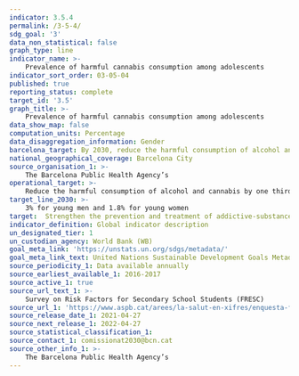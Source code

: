 ```yaml
---
indicator: 3.5.4
permalink: /3-5-4/
sdg_goal: '3'
data_non_statistical: false
graph_type: line
indicator_name: >-
    Prevalence of harmful cannabis consumption among adolescents
indicator_sort_order: 03-05-04
published: true
reporting_status: complete
target_id: '3.5'
graph_title: >-
    Prevalence of harmful cannabis consumption among adolescents
data_show_map: false
computation_units: Percentage
data_disaggregation_information: Gender
barcelona_target: By 2030, reduce the harmful consumption of alcohol and cannabis, especially in young people 
national_geographical_coverage: Barcelona City 
source_organisation_1: >-
    The Barcelona Public Health Agency’s 
operational_target: >-
    Reduce the harmful consumption of alcohol and cannabis by one third for adults and by 50% for young people, compared to the figures for 2016
target_line_2030: >-
    3% for young men and 1.8% for young women
target:  Strengthen the prevention and treatment of addictive-substance abuse, including the improper use of narcotics and the harmful consumption of alcohol
indicator_definition: Global indicator description
un_designated_tier: 1
un_custodian_agency: World Bank (WB)
goal_meta_link: 'https://unstats.un.org/sdgs/metadata/'
goal_meta_link_text: United Nations Sustainable Development Goals Metadata (pdf 894kB)
source_periodicity_1: Data available annually
source_earliest_available_1: 2016-2017
source_active_1: true
source_url_text_1: >-
    Survey on Risk Factors for Secondary School Students (FRESC)  
source_url_1: 'https://www.aspb.cat/arees/la-salut-en-xifres/enquesta-fresc/)'
source_release_date_1: 2021-04-27
source_next_release_1: 2022-04-27
source_statistical_classification_1: 
source_contact_1: comissionat2030@bcn.cat
source_other_info_1: >-
    The Barcelona Public Health Agency’s 
---
```


